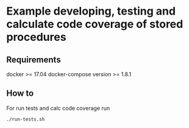 # Example developing, testing and calculate code coverage of stored procedures

## Requirements
docker >= 17.04
docker-compose version >= 1.8.1

## How to
For run tests and calc code coverage run
```
./run-tests.sh
```
